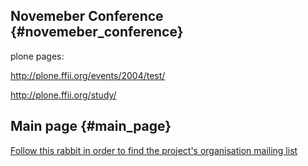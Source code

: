 ## Novemeber Conference {#novemeber_conference}

plone pages:

<http://plone.ffii.org/events/2004/test/>

<http://plone.ffii.org/study/>

## Main page {#main_page}

[ Follow this rabbit in order to find the project\'s organisation
mailing list](SwpTest0411En "wikilink")
